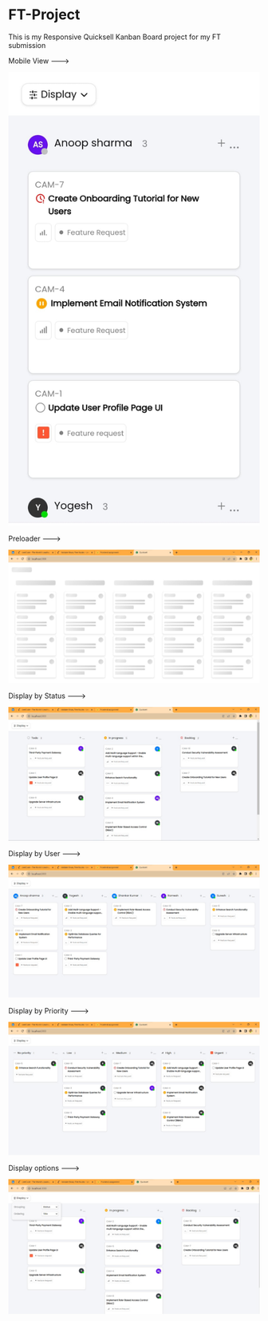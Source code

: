 # FT-Project
This is my Responsive Quicksell Kanban Board project for my FT submission

Mobile View --->

![Project Screenshot](https://github.com/coderpawan/FT-Project/blob/main/public/images/img6.jpg)

Preloader --->

![Project Screenshot](https://github.com/coderpawan/FT-Project/blob/main/public/images/img1.jpg)

Display by Status --->

![Project Screenshot](https://github.com/coderpawan/FT-Project/blob/main/public/images/img3.jpg)

Display by User --->

![Project Screenshot](https://github.com/coderpawan/FT-Project/blob/main/public/images/img2.jpg)

Display by Priority --->

![Project Screenshot](https://github.com/coderpawan/FT-Project/blob/main/public/images/img5.jpg)

Display options --->

![Project Screenshot](https://github.com/coderpawan/FT-Project/blob/main/public/images/img4.jpg)
